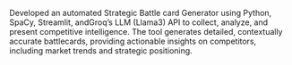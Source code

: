 Developed an automated Strategic Battle card Generator using Python, SpaCy, Streamlit, andGroq’s LLM (Llama3) API
to collect, analyze, and present competitive intelligence. 
The tool generates detailed, contextually accurate battlecards,
providing actionable insights on competitors, including market trends and strategic positioning.
